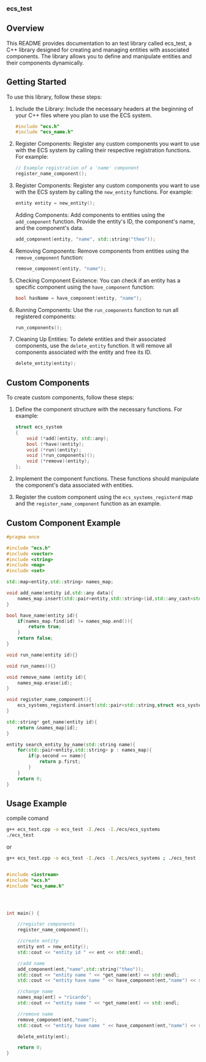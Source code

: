 ### ecs_test

## Overview

This README provides documentation to an test library called ecs_test, a C++ library designed for creating and managing entities with associated components. The library allows you to define and manipulate entities and their components dynamically.

## Getting Started

To use this library, follow these steps:
1. Include the Library: Include the necessary headers at the beginning of your C++ files where you plan to use the ECS system.
    
    ```cpp
    #include "ecs.h"
    #include "ecs_name.h"
    ```

2. Register Components: Register any custom components you want to use with the ECS system by calling their respective registration functions. For example:
    ```cpp
    // Example registration of a 'name' component
    register_name_component();
    ```

3. Register Components: Register any custom components you want to use with the ECS system by calling the `new_entity` functions. For example:
    ```cpp
    entity entity = new_entity();
    ```

    Adding Components: Add components to entities using the `add_component` function. Provide the entity's ID, the component's name, and the component's data.
    ```cpp
    add_component(entity, "name", std::string("theo"));
    ```

4. Removing Components: Remove components from entities using the `remove_component` function:
    ```cpp
    remove_component(entity, "name");
    ```

5. Checking Component Existence: You can check if an entity has a specific component using the `have_component` function:
    ```cpp
    bool hasName = have_component(entity, "name");
    ```

6. Running Components: Use the `run_components` function to run all registered components:
    ```cpp
    run_components();
    ```

7. Cleaning Up Entities: To delete entities and their associated components, use the `delete_entity` function. It will remove all components associated with the entity and free its ID.
    ```cpp
    delete_entity(entity);
    ```

## Custom Components

To create custom components, follow these steps:

1. Define the component structure with the necessary functions. For example:

    ```cpp
    struct ecs_system
    {
        void (*add)(entity, std::any);
        bool (*have)(entity);
        void (*run)(entity);
        void (*run_components)();
        void (*remove)(entity);
    };
    ```

2. Implement the component functions. These functions should manipulate the component's data associated with entities.

3. Register the custom component using the `ecs_systems_registerd` map and the `register_name_component` function as an example.

## Custom Component Example
```cpp
#pragma once 

#include "ecs.h"
#include <vector>
#include <string>
#include <map>
#include <set>

std::map<entity,std::string> names_map;

void add_name(entity id,std::any data){
    names_map.insert(std::pair<entity,std::string>(id,std::any_cast<std::string>(data)));
}

bool have_name(entity id){
    if(names_map.find(id) != names_map.end()){
        return true;
    }
    return false;
}

void run_name(entity id){}

void run_names(){}

void remove_name (entity id){
    names_map.erase(id);
}

void register_name_component(){
    ecs_systems_registerd.insert(std::pair<std::string,struct ecs_system>("name",{add_name,have_name,run_name,run_names,remove_name}));
}

std::string* get_name(entity id){
    return &names_map[id];
}

entity search_entity_by_name(std::string name){
    for(std::pair<entity,std::string> p : names_map){
        if(p.second == name){
            return p.first;
        }
    }
    return 0;
}


```

## Usage Example

compile comand
```sh
g++ ecs_test.cpp -o ecs_test -I./ecs -I./ecs/ecs_systems
./ecs_test
```

or

```sh
g++ ecs_test.cpp -o ecs_test -I./ecs -I./ecs/ecs_systems ; ./ecs_test
```

```cpp

#include <iostream>
#include "ecs.h"
#include "ecs_name.h"




int main() {

    //register components
    register_name_component();

    //create entity
    entity ent = new_entity();
    std::cout << "entity id " << ent << std::endl;

    //add name
    add_component(ent,"name",std::string("theo"));
    std::cout << "entity name " << *get_name(ent) << std::endl;
    std::cout << "entity have name " << have_component(ent,"name") << std::endl;

    //change name
    names_map[ent] = "ricardo";
    std::cout << "entity name " << *get_name(ent) << std::endl;

    //remove name
    remove_component(ent,"name");
    std::cout << "entity have name " << have_component(ent,"name") << std::endl;

    delete_entity(ent);

    return 0;
}
```